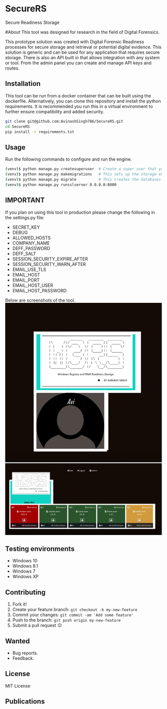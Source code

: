 # SecureRS
Secure Readiness Storage

#About
This tool was designed for research in the field of Digital Forensics.

This prototype solution was created with Digital Forensic Readiness processes for secure storage and retrieval or potential digital evidence. This solution is generic and can be used for any application that requires secure storage. There is also an API built in that allows integration with any system or tool. From the admin panel you can create and manage API keys and routes.

## Installation
This tool can be run from a docker container that can be built using the dockerfile. Alternatively, you can clone this repository and install the python requirements. It is recommended you run this in a virtual environment to further ensure compatibility and added security. 

```bash
git clone git@github.com:AvinashSingh786/SecureRS.git
cd SecureRS
pip install -r requirements.txt
```

## Usage
Run the following commands to configure and run the engine.

```bash
(venv)$ python manage.py createsuperuser  # Create a super user that you will use as the admin
(venv)$ python manage.py makemigrations   # This sets up the storage engine and databases
(venv)$ python manage.py migrate          # This creates the databases and interfaces
(venv)$ python manage.py runsslserver 0.0.0.0:8000  
``` 

## IMPORTANT
If you plan on using this tool in production please change the following in the settings.py file:
- SECRET_KEY
- DEBUG
- ALLOWED_HOSTS 
- COMPANY_NAME 
- DEFF_PASSWORD 
- DEFF_SALT 
- SESSION_SECURITY_EXPIRE_AFTER 
- SESSION_SECURITY_WARN_AFTER 
- EMAIL_USE_TLS 
- EMAIL_HOST 
- EMAIL_PORT
- EMAIL_HOST_USER
- EMAIL_HOST_PASSWORD
 
Below are screenshots of the tool.
<img src="https://github.com/AvinashSingh786/W3RS/raw/master/static/assets/img/home.png" />
<img src="https://github.com/AvinashSingh786/W3RS/raw/master/static/assets/img/details.png" />
 
## Testing environments
  - Windows 10
  - Windows 8.1
  - Windows 7
  - Windows XP

## Contributing
 
1. Fork it!
2. Create your feature branch: `git checkout -b my-new-feature`
3. Commit your changes: `git commit -am 'Add some feature'`
4. Push to the branch: `git push origin my-new-feature`
5. Submit a pull request :D

## Wanted
 
  - Bug reports.
  - Feedback.


## License
 
MIT License

## Publications
